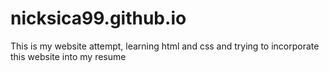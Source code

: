 # nicksica99.github.io

This is my website attempt, learning html and css and trying to incorporate this website into my resume
